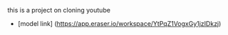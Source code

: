 this is a project on cloning youtube
- [model link] (https://app.eraser.io/workspace/YtPqZ1VogxGy1jzIDkzj)